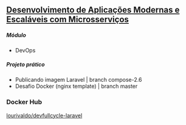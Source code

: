 
## [Desenvolvimento de Aplicações Modernas e Escaláveis com Microsserviços](https://code.education/cursos-online/)
##### Módulo
- DevOps
##### Projeto prático
- Publicando imagem Laravel | branch compose-2.6
- Desafio Docker (nginx template) | branch master

### Docker Hub
[lourivaldo/devfullcycle-laravel](https://hub.docker.com/r/lourivaldo/devfullcycle-laravel)


